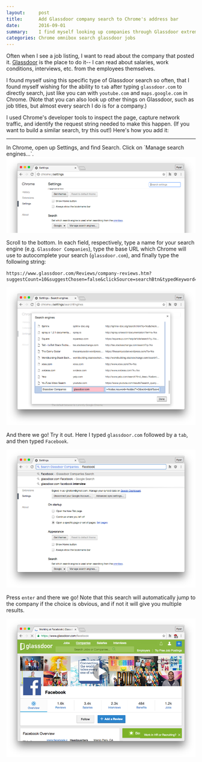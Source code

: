 ```yaml
---
layout:     post
title:      Add Glassdoor company search to Chrome's address bar
date:       2016-09-01
summary:    I find myself looking up companies through Glassdoor extremely often.  I added a tab-complete search functionality to Chrome's search bar to speed up my workflow.  Here's how to do it!
categories: Chrome omnibox search glassdoor jobs
---
```



Often when I see a job listing, I want to read about the company that posted it.  [Glassdoor](www.glassdoor.com) is the place to do it-- I can read about salaries, work conditions, interviews, etc. from the employees themselves.

I found myself using this specific type of Glassdoor search so often, that I found myself wishing for the ability to `tab` after typing `glassdoor.com` to directly search, just like you can with `youtube.com` and `maps.google.com` in Chrome.  (Note that you can also look up other things on Glassdoor, such as job titles, but almost every search I do is for a company.)

I used Chrome's developer tools to inspect the page, capture network traffic, and identify the request string needed to make this happen.  (If you want to build a similar search, try this out!)  Here's how you add it:

<hr>
In Chrome, open up Settings, and find Search.  Click on `Manage search engines...`.

<center><img src="/assets/img/glassdoor-search/glassdoor0.png"></center>

Scroll to the bottom.  In each field, respectively, type a name for your search engine (e.g. `Glassdoor Companies`), type the base URL which Chrome will use to autocomplete your search (`glassdoor.com`), and finally type the following string:

    https://www.glassdoor.com/Reviews/company-reviews.htm?suggestCount=10&suggestChosen=false&clickSource=searchBtn&typedKeyword=%s&sc.keyword=%s&locT=C&locId=&jobType=

<center><img src="/assets/img/glassdoor-search/glassdoor1.png"></center>

And there we go!  Try it out.  Here I typed `glassdoor.com` followed by a `tab`, and then typed `Facebook`.

<center><img src="/assets/img/glassdoor-search/glassdoor2.png"></center>

Press `enter` and there we go!  Note that this search will automatically jump to the company if the choice is obvious, and if not it will give you multiple results.

<center><img src="/assets/img/glassdoor-search/glassdoor3.png"></center>
